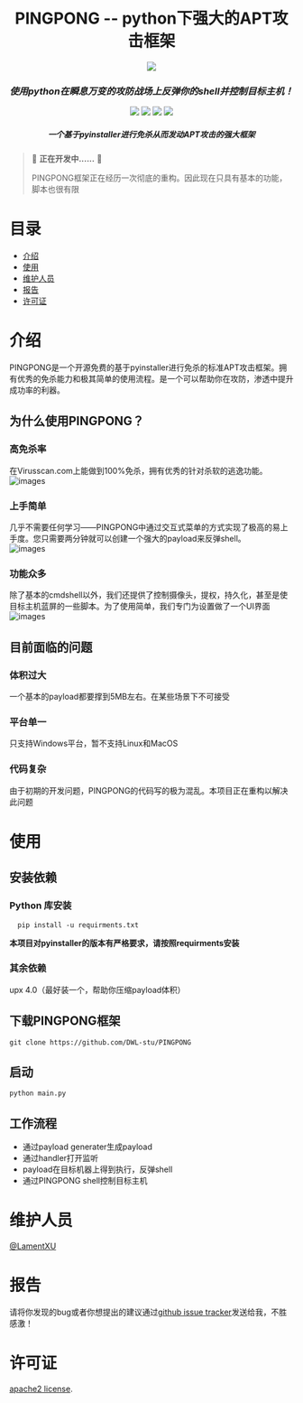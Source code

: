 
<h1 align="center">PINGPONG -- python下强大的APT攻击框架</h1>
<div align="center">
<img src=https://files.cnblogs.com/files/blogs/820580/111.ico?t=1732333033&download=true>
</div>
<em><h3 align="center">使用python在瞬息万变的攻防战场上反弹你的shell并控制目标主机！</h3></em>
<p align="center">
<img src=https://img.shields.io/badge/python-3.7+-blue?style=for-the-badge>
<img src=https://img.shields.io/badge/License-MIT-green?style=for-the-badge>
<img src=https://img.shields.io/badge/State-Developing-red?style=for-the-badge>
<img src=https://img.shields.io/badge/Platform-Windows-orange?style=for-the-badge>
<em><h5 align="center">一个基于pyinstaller进行免杀从而发动APT攻击的强大框架</h5></em>

> 🚧 **正在开发中......** 🚧
>
> PINGPONG框架正在经历一次彻底的重构。因此现在只具有基本的功能，脚本也很有限
# 目录

- [介绍](#介绍)
- [使用](#使用)
- [维护人员](#维护人员)
- [报告](#报告)
- [许可证](#许可证)

# 介绍

PINGPONG是一个开源免费的基于pyinstaller进行免杀的标准APT攻击框架。拥有优秀的免杀能力和极其简单的使用流程。是一个可以帮助你在攻防，渗透中提升成功率的利器。

## 为什么使用PINGPONG？

### 高免杀率  
在Virusscan.com上能做到100%免杀，拥有优秀的针对杀软的逃逸功能。  
![images](https://files.cnblogs.com/files/blogs/820580/www.virscan.org_report_a2832a4ad46407d8bbcc2b666093d7d16bd1efa478558f03bc2d69aa573ff7cf.ico?t=1732332626&download=true)
### 上手简单  
几乎不需要任何学习——PINGPONG中通过交互式菜单的方式实现了极高的易上手度。您只需要两分钟就可以创建一个强大的payload来反弹shell。  
![images](https://files.cnblogs.com/files/blogs/820580/1212.ico?t=1732333483&download=true)
### 功能众多  
除了基本的cmdshell以外，我们还提供了控制摄像头，提权，持久化，甚至是使目标主机蓝屏的一些脚本。为了使用简单，我们专门为设置做了一个UI界面
![images](https://files.cnblogs.com/files/blogs/820580/1111.ico?t=1732333273&download=true)
    
## 目前面临的问题
    
### 体积过大
一个基本的payload都要撑到5MB左右。在某些场景下不可接受
### 平台单一
只支持Windows平台，暂不支持Linux和MacOS
### 代码复杂
由于初期的开发问题，PINGPONG的代码写的极为混乱。本项目正在重构以解决此问题
    
# 使用
  ## 安装依赖
  ### Python 库安装

  ```
    pip install -u requirments.txt
  ```
  **本项目对pyinstaller的版本有严格要求，请按照requirments安装**
  ### 其余依赖
    
  upx 4.0（最好装一个，帮助你压缩payload体积）  
  ## 下载PINGPONG框架
  ```
 git clone https://github.com/DWL-stu/PINGPONG 
 ```
  ## 启动
   ```
   python main.py
   ```
  ## 工作流程
  - 通过payload generater生成payload
  - 通过handler打开监听
  - payload在目标机器上得到执行，反弹shell
  - 通过PINGPONG shell控制目标主机
     
   
# 维护人员
[@LamentXU](https://github.com/LamentXU123)

# 报告

请将你发现的bug或者你想提出的建议通过[github issue tracker](https://github.com/DWL-stu/PINGPONG/issues)发送给我，不胜感激！

 
# 许可证
[apache2 license](https://github.com/DWL-stu/PINGPONG/License).
